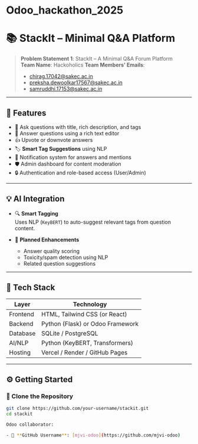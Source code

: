 # Odoo_hackathon_2025

# 📚 StackIt – Minimal Q&A Platform

> **Problem Statement 1**: StackIt – A Minimal Q&A Forum Platform  
> **Team Name**: Hackoholics
> **Team Members' Emails**:
> - chirag.17042@sakec.ac.in
> - preksha.dewoolkar17567@sakec.ac.in
> - samruddhi.17153@sakec.ac.in

---

## 🚀 Features

- 📝 Ask questions with title, rich description, and tags  
- 💬 Answer questions using a rich text editor  
- 👍 Upvote or downvote answers  
- 🏷️ **Smart Tag Suggestions** using NLP  
- 🔔 Notification system for answers and mentions  
- 🛡️ Admin dashboard for content moderation  
- 🔒 Authentication and role-based access (User/Admin)

---

## 💡 AI Integration

- 🔍 **Smart Tagging**  
  Uses NLP (`KeyBERT`) to auto-suggest relevant tags from question content.

- 🔮 **Planned Enhancements**  
  - Answer quality scoring  
  - Toxicity/spam detection using NLP
  - Related question suggestions

---

## 🧰 Tech Stack

| Layer       | Technology                      |
|-------------|----------------------------------|
| Frontend    | HTML, Tailwind CSS (or React)    |
| Backend     | Python (Flask) or Odoo Framework |
| Database    | SQLite / PostgreSQL              |
| AI/NLP      | Python (KeyBERT, Transformers)   |
| Hosting     | Vercel / Render / GitHub Pages   |

---

## ⚙️ Getting Started

### 🔄 Clone the Repository

```bash
git clone https://github.com/your-username/stackit.git
cd stackit

Odoo collaborator:

- 🔗 **GitHub Username**: [mjvi-odoo](https://github.com/mjvi-odoo)
